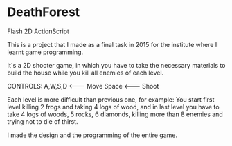 # DeathForest
Flash 2D ActionScript

This is a project that I made as a final task in 2015 for the institute where I learnt game programming.

It´s a 2D shooter game, in which you have to take the necessary materials to build the house while you kill all enemies of each level.  

CONTROLS:
A,W,S,D  <--- Move
Space <--- Shoot

Each level is more difficult than previous one, for example: You start first level killing 2 frogs and taking 4 logs of wood, and in last level you have to take 4 logs of woods, 5 rocks, 6 diamonds, killing more than 8 enemies and trying not to die of thirst.

I made the design and the programming of the entire game.
